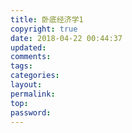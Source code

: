 ```yaml
---
title: 卧底经济学1
copyright: true
date: 2018-04-22 00:44:37
updated:
comments:
tags:
categories:
layout:
permalink:
top:
password:
---
```

